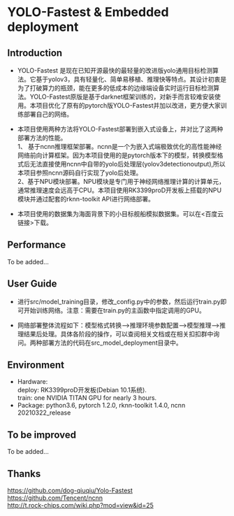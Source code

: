 # YOLO-Fastest & Embedded deployment
## Introduction
*   YOLO-Fastest 是现在已知开源最快的最轻量的改进版yolo通用目标检测算法。它基于yolov3，具有轻量化、简单易移植、推理快等特点。其设计初衷是为了打破算力的瓶颈，能在更多的低成本的边缘端设备实时运行目标检测算法。YOLO-Fastest原版是基于darknet框架训练的，对新手而言较难安装使用。本项目优化了原有的pytorch版YOLO-Fastest并加以改进，更方便大家训练部署自己的网络。   
 
*   本项目使用两种方法将YOLO-Fastest部署到嵌入式设备上，并对比了这两种部署方法的性能。  
1、 基于ncnn推理框架部署。ncnn是一个为嵌入式端极致优化的高性能神经网络前向计算框架。因为本项目使用的是pytorch版本下的模型，转换模型格式后无法直接使用ncnn中自带的yolo后处理层(yolov3detectionoutput),所以本项目参照ncnn源码自行实现了yolo后处理。  
2、基于NPU模块部署。NPU模块是专门用于神经网络推理计算的计算单元，通常推理速度会远高于CPU。本项目使用RK3399proD开发板上搭载的NPU模块并通过配套的rknn-toolkit API进行网络部署。  

*   本项目使用的数据集为海面背景下的小目标舰船模拟数据集。可以在<百度云链接>下载。

## Performance
To be added...

## User Guide
*  进行src/model_training目录，修改_config.py中的参数，然后运行train.py即可开始训练网络。注意：需要在train.py的主函数中指定调用的GPU。   

*  网络部署整体流程如下：模型格式转换——>推理环境参数配置——>模型推理——>推理结果后处理。具体各阶段的操作，可以查阅相关文档或在相关扣扣群中询问。两种部署方法的代码在src_model_deployment目录中。

## Environment
* Hardware:  
deploy: RK3399proD开发板(Debian 10.1系统).  
train: one NVIDIA TITAN GPU for nearly 3 hours.   
* Package:  python3.6, pytorch 1.2.0, rknn-toolkit 1.4.0, ncnn 20210322_release

## To be improved
To be added...

## Thanks
https://github.com/dog-qiuqiu/Yolo-Fastest   
https://github.com/Tencent/ncnn   
http://t.rock-chips.com/wiki.php?mod=view&id=25   
